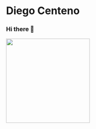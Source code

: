 # Diego Centeno
### Hi there 👋

<img align='left' src="https://media.giphy.com/media/4MwP0n2iPbkcM/giphy.gif" width="230">



<!--
**Skywalker0816/Skywalker0816** is a ✨ _special_ ✨ repository because its `README.md` (this file) appears on your GitHub profile.

Here are some ideas to get you started:

- 🔭 I’m currently working on ...
- 🌱 I’m currently learning ...
- 👯 I’m looking to collaborate on ...
- 🤔 I’m looking for help with ...
- 💬 Ask me about ...
- 📫 How to reach me: ...
- 😄 Pronouns: ...
- ⚡ Fun fact: ...
-->

